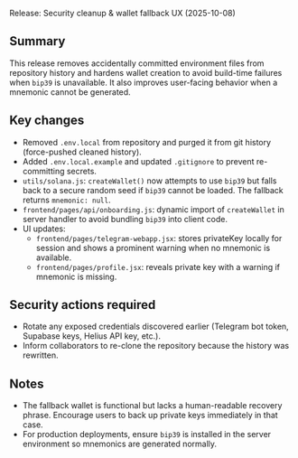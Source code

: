 Release: Security cleanup & wallet fallback UX (2025-10-08)

Summary
-------
This release removes accidentally committed environment files from repository history and hardens wallet creation to avoid build-time failures when `bip39` is unavailable. It also improves user-facing behavior when a mnemonic cannot be generated.

Key changes
-----------
- Removed `.env.local` from repository and purged it from git history (force-pushed cleaned history).
- Added `.env.local.example` and updated `.gitignore` to prevent re-committing secrets.
- `utils/solana.js`: `createWallet()` now attempts to use `bip39` but falls back to a secure random seed if `bip39` cannot be loaded. The fallback returns `mnemonic: null`.
- `frontend/pages/api/onboarding.js`: dynamic import of `createWallet` in server handler to avoid bundling `bip39` into client code.
- UI updates:
  - `frontend/pages/telegram-webapp.jsx`: stores privateKey locally for session and shows a prominent warning when no mnemonic is available.
  - `frontend/pages/profile.jsx`: reveals private key with a warning if mnemonic is missing.

Security actions required
-------------------------
- Rotate any exposed credentials discovered earlier (Telegram bot token, Supabase keys, Helius API key, etc.).
- Inform collaborators to re-clone the repository because the history was rewritten.

Notes
-----
- The fallback wallet is functional but lacks a human-readable recovery phrase. Encourage users to back up private keys immediately in that case.
- For production deployments, ensure `bip39` is installed in the server environment so mnemonics are generated normally.
